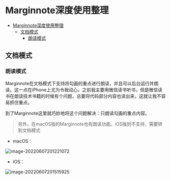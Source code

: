 # Marginnote深度使用整理

<!--ts-->
* [Marginnote深度使用整理](#marginnote深度使用整理)
   * [文档模式](#文档模式)
      * [朗读模式](#朗读模式)

<!-- Created by https://github.com/ekalinin/github-markdown-toc -->
<!-- Added by: runner, at: Tue Jun  7 12:17:23 UTC 2022 -->

<!--te-->



## 文档模式

### 朗读模式

Marginnote在文档模式下支持将勾画的重点进行朗读，并且可以后台运行并朗读。这一点在iPhone上尤为令我动心。之前我主要用微信读书听书，但是微信读书在朗读技术书籍的时候有个问题，总要将代码部分内容也读出来，这就让我不容易抓住重点。

到了Marginnote这里就巧妙地将这个问题解决：只朗读勾画的重点内容。

> 另外，在macOS版的Marginnote也有朗读功能。iOS版则不支持，需要转到文档模式

- macOS：

![image-20220607201221072](image/image-20220607201221072.png)

- iOS：

![image-20220607201515925](image/image-20220607201515925.png)